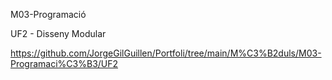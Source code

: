 M03-Programació

UF2 - Disseny Modular

https://github.com/JorgeGilGuillen/Portfoli/tree/main/M%C3%B2duls/M03-Programaci%C3%B3/UF2

